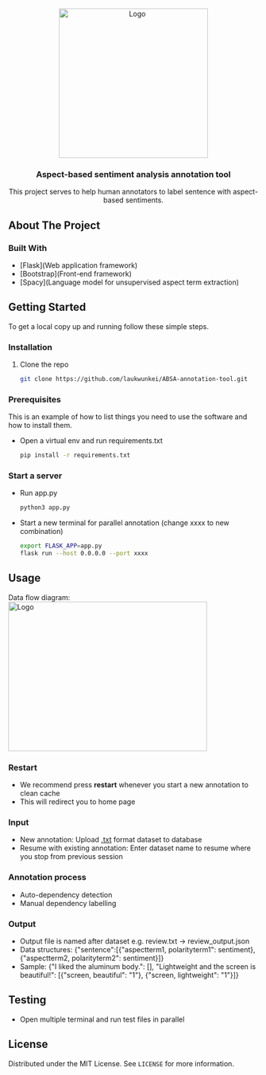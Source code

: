 
<!-- PROJECT LOGO -->
<br />
<p align="center">
  <a href="https://github.com/laukwunkei/ABSA-annotation-tool">
    <img src="static/homepage.png" alt="Logo" width="300" height="300">
  </a>

  <h3 align="center">Aspect-based sentiment analysis annotation tool</h3>

  <p align="center">
    This project serves to help human annotators to label sentence with aspect-based sentiments.
  </p>
</p>


<!-- ABOUT THE PROJECT -->
## About The Project

### Built With

* [Flask](Web application framework)
* [Bootstrap](Front-end framework)
* [Spacy](Language model for unsupervised aspect term extraction)


<!-- GETTING STARTED -->
## Getting Started

To get a local copy up and running follow these simple steps.

### Installation

1. Clone the repo
   ```sh
   git clone https://github.com/laukwunkei/ABSA-annotation-tool.git
   ```
   
### Prerequisites

This is an example of how to list things you need to use the software and how to install them.
* Open a virtual env and run requirements.txt
  ```sh
  pip install -r requirements.txt
  ```

### Start a server
* Run app.py
    ```sh
  python3 app.py
  ```

* Start a new terminal for parallel annotation (change xxxx to new combination)
    ```sh
  export FLASK_APP=app.py
  flask run --host 0.0.0.0 --port xxxx
  ```

<!-- USAGE EXAMPLES -->
## Usage

Data flow diagram:
<br />
<a href="https://github.com/laukwunkei/ABSA-annotation-tool">
    <img src="static/annotation.png" alt="Logo" width="400" height="300">
  </a>

### Restart
* We recommend press **restart** whenever you start a new annotation to clean cache
* This will redirect you to home page

### Input
* New annotation: Upload <ins>.txt</ins> format dataset to database
* Resume with existing annotation: Enter dataset name to resume where you stop from previous session

### Annotation process 
* Auto-dependency detection
* Manual dependency labelling 

### Output
* Output file is named after dataset e.g. review.txt -> review_output.json
* Data structures: {"sentence":[{"aspectterm1, polarityterm1": sentiment},{"aspectterm2, polarityterm2": sentiment}]}
* Sample: {"I liked the aluminum body.": [], "Lightweight and the screen is beautiful!": [{"screen, beautiful": "1"}, {"screen, lightweight": "1"}]}

<!-- Testing EXAMPLES -->
## Testing
* Open multiple terminal and run test files in parallel 


<!-- LICENSE -->
## License

Distributed under the MIT License. See `LICENSE` for more information.





<!-- MARKDOWN LINKS & IMAGES -->
<!-- https://www.markdownguide.org/basic-syntax/#reference-style-links -->
[contributors-shield]: https://img.shields.io/github/contributors/github_username/repo.svg?style=for-the-badge
[contributors-url]: https://github.com/github_username/repo/graphs/contributors
[forks-shield]: https://img.shields.io/github/forks/github_username/repo.svg?style=for-the-badge
[forks-url]: https://github.com/github_username/repo/network/members
[stars-shield]: https://img.shields.io/github/stars/github_username/repo.svg?style=for-the-badge
[stars-url]: https://github.com/github_username/repo/stargazers
[issues-shield]: https://img.shields.io/github/issues/github_username/repo.svg?style=for-the-badge
[issues-url]: https://github.com/github_username/repo/issues
[license-shield]: https://img.shields.io/github/license/github_username/repo.svg?style=for-the-badge
[license-url]: https://github.com/github_username/repo/blob/master/LICENSE.txt
[linkedin-shield]: https://img.shields.io/badge/-LinkedIn-black.svg?style=for-the-badge&logo=linkedin&colorB=555
[linkedin-url]: https://linkedin.com/in/github_username
